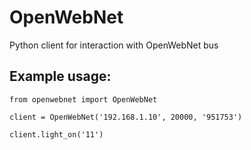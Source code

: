 # OpenWebNet

Python client for interaction with OpenWebNet bus

## Example usage:

```
from openwebnet import OpenWebNet

client = OpenWebNet('192.168.1.10', 20000, '951753')

client.light_on('11')
```
